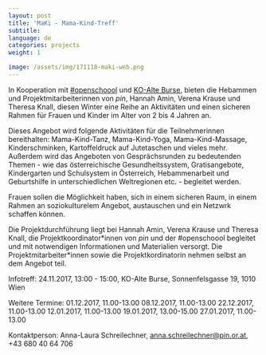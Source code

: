 ```yaml
---
layout: post
title: 'MaKi - Mama-Kind-Treff'
subtitle:
language: de
categories: projects
weight: 1

image: /assets/img/171118-maki-web.png
---
```


In Kooperation mit [#openschoool](http://www.openschoool.org) und [KO-Alte Burse](http://www.ko-alteburse.at), bieten die Hebammen und Projektmitarbeiterinnen von *pin*, Hannah Amin, Verena Krause und Theresa Knall, diesen Winter eine Reihe an Aktivitäten und einen sicheren Rahmen für Frauen und Kinder im Alter von 2 bis 4 Jahren an.

Dieses Angebot wird folgende Aktivitäten für die Teilnehmerinnen bereithalten: Mama-Kind-Tanz, Mama-Kind-Yoga, Mama-Kind-Massage, Kinderschminken, Kartoffeldruck auf Jutetaschen und vieles mehr. Außerdem wird das Angeboten von Gesprächsrunden zu bedeutenden Themen - wie das österreichische Gesundheitssystem, Gratisangebote, Kindergarten und Schulsystem in Österreich, Hebammenarbeit und Geburtshilfe in unterschiedlichen Weltregionen etc. - begleitet werden.

Frauen sollen die Möglichkeit haben, sich in einem sicheren Raum, in einem Rahmen an soziokulturelem Angebot, austauschen und ein Netzwrk schaffen können. 

Die Projektdurchführung liegt bei Hannah Amin, Verena Krause und Theresa Knall, die Projektkoordinator\*innen von *pin* und der #openschoool begleitet und mit notwendigen Informationen und Materialien versorgt. Die Projektmitarbeiter\*innen sowie die Projektkordinatorin nehmen selbst an dem Angebot teil. 

Infotreff: 24.11.2017, 13:00 - 15:00, KO-Alte Burse, Sonnenfelsgasse 19, 1010 Wien 

Weitere Termine: 
01.12.2017, 11.00-13.00
08.12.2017, 11.00-13.00
22.12.2017, 11.00-13.00
12.01.2017, 11.00-13.00
19.01.2017, 13.00-15.00
27.01.2017, 11.00-13.00

Kontaktperson: Anna-Laura Schreilechner, anna.schreilechner@pin.or.at, +43 680 40 64 706 
